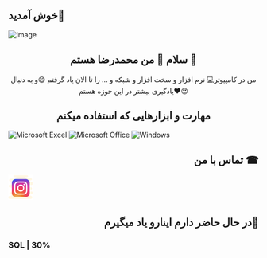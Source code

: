 ##   خوش آمدید👋

![Image](https://github.com/user-attachments/assets/ea6430eb-034a-4dc5-9354-a14502e94f72)

<h2 align="center">  سلام 👋 من محمدرضا هستم 👤 </h2>
<p align="center"> من در کامپیوتر💻  نرم افزار  و سخت افزار و شبکه و ... را تا الان یاد گرفتم 😄و به دنبال  یادگیری بیشتر در این حوزه هستم❤😍 </p>

<h2 align="center"> مهارت و ابزارهایی که استفاده میکنم</h2>

![Microsoft Excel](https://img.shields.io/badge/Microsoft_Excel-217346?style=for-the-badge&logo=microsoft-excel&logoColor=white) ![Microsoft Office](https://img.shields.io/badge/Microsoft_Office-D83B01?style=for-the-badge&logo=microsoft-office&logoColor=white) ![Windows](https://img.shields.io/badge/Windows-0078D6?style=for-the-badge&logo=windows&logoColor=white) 

<h2 align="right">  تماس با من ☎  </h2>

<a herf="https://www.instagram.com/mmreza.jalili?igsh=MWNwODNhbjJ1NnBncA=="><img src="https://github.com/mmrezajalili/mmrezajalili/blob/main/image/icons8-insta-50.png?raw=true"></a>

<h2 align="right"> در حال حاضر دارم اینارو یاد میگیرم🌴  </h2>
<h3 aligh="left"> SQL | 30% </h3> <imgsrc="https://github.com/mmrezajalili/mmrezajalili/blob/main/image/bar.png?raw=true" height="16px" width=150px">
